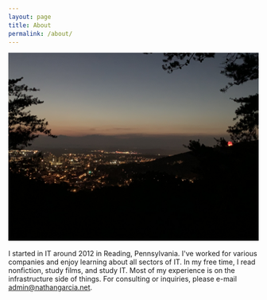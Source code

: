 ```yaml
---
layout: page
title: About
permalink: /about/
---
```


![Reading, PA](/pic/Reading.JPEG)

I started in IT around 2012 in Reading, Pennsylvania. I've worked for various companies and enjoy learning about all sectors of IT. In my free time, I read nonfiction, study films, and study IT. Most of my experience is on the infrastructure side of things. For consulting or inquiries, please e-mail admin@nathangarcia.net.  
